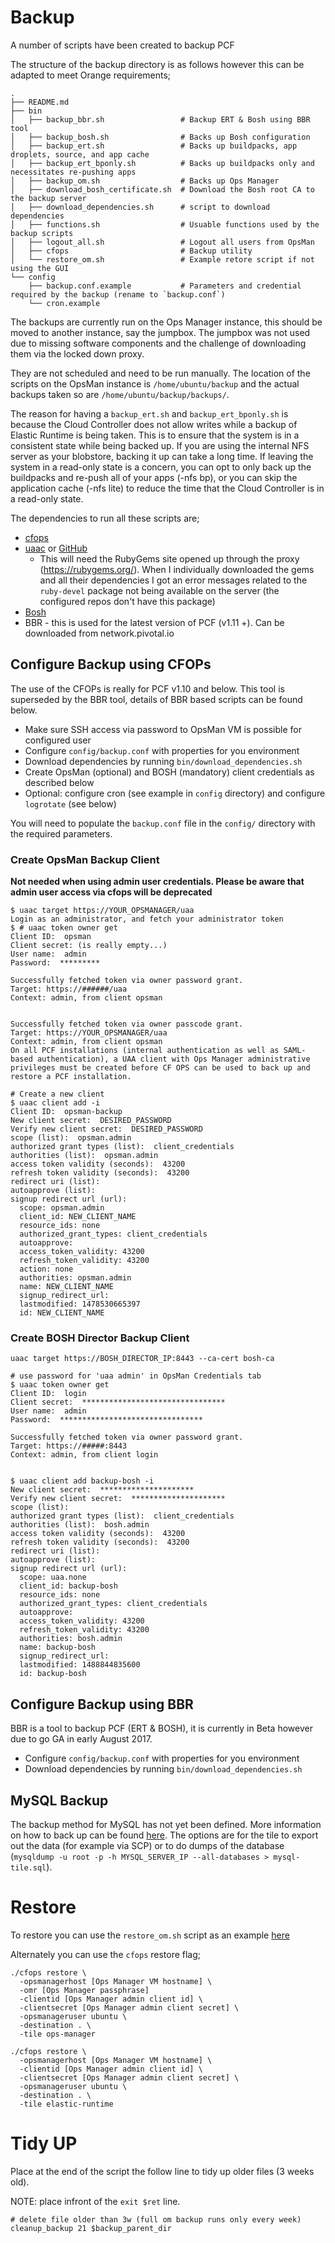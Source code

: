 # Backup

A number of scripts have been created to backup PCF

The structure of the backup directory is as follows however this can be adapted to meet Orange requirements;

```
.
├── README.md
├── bin
│   ├── backup_bbr.sh                 # Backup ERT & Bosh using BBR tool
│   ├── backup_bosh.sh                # Backs up Bosh configuration
│   ├── backup_ert.sh                 # Backs up buildpacks, app droplets, source, and app cache
│   ├── backup_ert_bponly.sh          # Backs up buildpacks only and necessitates re-pushing apps
│   ├── backup_om.sh                  # Backs up Ops Manager
│   ├── download_bosh_certificate.sh  # Download the Bosh root CA to the backup server
│   ├── download_dependencies.sh      # script to download dependencies
│   ├── functions.sh                  # Usuable functions used by the backup scripts
│   ├── logout_all.sh                 # Logout all users from OpsMan
│   ├── cfops                         # Backup utility
│   └── restore_om.sh                 # Example retore script if not using the GUI
└── config
    ├── backup.conf.example           # Parameters and credential required by the backup (rename to `backup.conf`)
    └── cron.example
```

The backups are currently run on the Ops Manager instance, this should be moved to another instance, say the jumpbox. The jumpbox was not used due to missing software components and the challenge of downloading them via the locked down proxy.

They are not scheduled and need to be run manually. The location of the scripts on the OpsMan instance is `/home/ubuntu/backup` and the actual backups taken so are `/home/ubuntu/backup/backups/`.

The reason for having a `backup_ert.sh` and `backup_ert_bponly.sh` is because the Cloud Controller does not allow writes while a backup of Elastic Runtime is being taken. This is to ensure that the system is in a consistent state while being backed up. If you are using the internal NFS server as your blobstore, backing it up can take a long time. If leaving the system in a read-only state is a concern, you can opt to only back up the buildpacks and re-push all of your apps (-nfs bp), or you can skip the application cache (-nfs lite) to reduce the time that the Cloud Controller is in a read-only state.

The dependencies to run all these scripts are;

* [cfops](http://www.cfops.io/)
* [uaac](https://docs.pivotal.io/pivotalcf/1-10/adminguide/uaa-user-management.html) or [GitHub](https://github.com/cloudfoundry/cf-uaac)
  * This will need the RubyGems site opened up through the proxy (https://rubygems.org/). When I individually downloaded the gems and all their dependencies I got an error messages related to the `ruby-devel` package not being available on the server (the configured repos don't have this package)
* [Bosh](https://bosh.io/docs/bosh-cli.html)
* BBR - this is used for the latest version of PCF (v1.11 +). Can be downloaded from network.pivotal.io


## Configure Backup using CFOPs

The use of the CFOPs is really for PCF v1.10 and below. This tool is superseded by the BBR tool, details of BBR based scripts can be found below.

* Make sure SSH access via password to OpsMan VM is possible for configured user 
* Configure `config/backup.conf` with properties for you environment
* Download dependencies by running `bin/download_dependencies.sh`
* Create OpsMan (optional) and BOSH (mandatory) client credentials as described below
* Optional: configure cron (see example in `config` directory) and configure `logrotate` (see below)

You will need to populate the `backup.conf` file in the `config/` directory with the required parameters. 

### Create OpsMan Backup Client

**Not needed when using admin user credentials. Please be aware that admin user access via cfops will be deprecated**

```
$ uaac target https://YOUR_OPSMANAGER/uaa
Login as an administrator, and fetch your administrator token
$ # uaac token owner get
Client ID:  opsman
Client secret: (is really empty...)
User name:  admin
Password:  *********

Successfully fetched token via owner password grant.
Target: https://######/uaa
Context: admin, from client opsman


Successfully fetched token via owner passcode grant.
Target: https://YOUR_OPSMANAGER/uaa
Context: admin, from client opsman
On all PCF installations (internal authentication as well as SAML-based authentication), a UAA client with Ops Manager administrative privileges must be created before CF OPS can be used to back up and restore a PCF installation.

# Create a new client
$ uaac client add -i
Client ID:  opsman-backup
New client secret:  DESIRED_PASSWORD
Verify new client secret:  DESIRED_PASSWORD
scope (list):  opsman.admin
authorized grant types (list):  client_credentials
authorities (list):  opsman.admin
access token validity (seconds):  43200
refresh token validity (seconds):  43200
redirect uri (list):
autoapprove (list):
signup redirect url (url):
  scope: opsman.admin
  client_id: NEW_CLIENT_NAME
  resource_ids: none
  authorized_grant_types: client_credentials
  autoapprove:
  access_token_validity: 43200
  refresh_token_validity: 43200
  action: none
  authorities: opsman.admin
  name: NEW_CLIENT_NAME
  signup_redirect_url:
  lastmodified: 1478530665397
  id: NEW_CLIENT_NAME

```

### Create BOSH Director Backup Client

```
uaac target https://BOSH_DIRECTOR_IP:8443 --ca-cert bosh-ca

# use password for 'uaa admin' in OpsMan Credentials tab
$ uaac token owner get
Client ID:  login
Client secret:  ********************************
User name:  admin
Password:  ********************************

Successfully fetched token via owner password grant.
Target: https://#####:8443
Context: admin, from client login


$ uaac client add backup-bosh -i
New client secret:  *********************
Verify new client secret:  *********************
scope (list):
authorized grant types (list):  client_credentials
authorities (list):  bosh.admin
access token validity (seconds):  43200
refresh token validity (seconds):  43200
redirect uri (list):
autoapprove (list):
signup redirect url (url):
  scope: uaa.none
  client_id: backup-bosh
  resource_ids: none
  authorized_grant_types: client_credentials
  autoapprove:
  access_token_validity: 43200
  refresh_token_validity: 43200
  authorities: bosh.admin
  name: backup-bosh
  signup_redirect_url:
  lastmodified: 1488844835600
  id: backup-bosh

```

## Configure Backup using BBR

BBR is a tool to backup PCF (ERT & BOSH), it is currently in Beta however due to go GA in early August 2017.

* Configure `config/backup.conf` with properties for you environment
* Download dependencies by running `bin/download_dependencies.sh`

## MySQL Backup

The backup method for MySQL has not yet been defined. More information on how to back up can be found [here](http://docs.pivotal.io/p-mysql/1-9/backup.html). The options are for the tile to export out the data (for example via SCP) or to do dumps of the database (`mysqldump -u root -p -h MYSQL_SERVER_IP --all-databases > mysql-tile.sql`).


# Restore

To restore you can use the `restore_om.sh` script as an example [here](https://github.com/Pivotal-Field-Engineering/emea-orangegroup/blob/master/scripts/backup/bin/restore_om.sh) 

Alternately you can use the `cfops` restore flag;


```
./cfops restore \
  -opsmanagerhost [Ops Manager VM hostname] \
  -omr [Ops Manager passphrase]
  -clientid [Ops Manager admin client id] \
  -clientsecret [Ops Manager admin client secret] \
  -opsmanageruser ubuntu \
  -destination . \
  -tile ops-manager
```


```
./cfops restore \
  -opsmanagerhost [Ops Manager VM hostname] \
  -clientid [Ops Manager admin client id] \
  -clientsecret [Ops Manager admin client secret] \
  -opsmanageruser ubuntu \
  -destination . \
  -tile elastic-runtime
```

# Tidy UP

Place at the end of the script the follow line to tidy up older files (3 weeks old).

NOTE: place infront of the `exit $ret` line.

```
# delete file older than 3w (full om backup runs only every week)
cleanup_backup 21 $backup_parent_dir
```